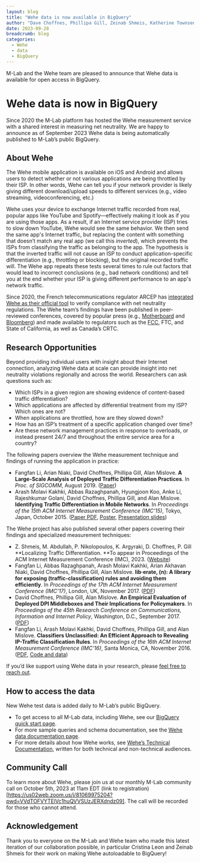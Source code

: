 ```yaml
---
layout: blog
title: "Wehe data is now available in BigQuery"
author: "Dave Choffnes, Phillipa Gill, Zeinab Shmeis, Katherine Townsend, Lai Yi Ohlsen"
date: 2023-09-28
breadcrumb: blog
categories:
  - Wehe
  - data
  - BigQuery 
---
```


M-Lab and the Wehe team are pleased to announce that Wehe data is available for open access in BigQuery. <!--more-->


# Wehe data is now in BigQuery 

Since 2020 the M-Lab platform has hosted the Wehe measurement service with a shared interest in measuring net neutrality. We are happy to announce as of September 2023 Wehe data is being automatically published to M-Lab’s public BigQuery. 


## About Wehe

The Wehe mobile application is available on iOS and Android and allows users to detect whether or not various applications are being throttled by their ISP. In other words, Wehe can tell you if your network provider is likely giving different download/upload speeds to different services (e.g., video streaming, videoconferencing, etc.) 

Wehe uses your device to exchange Internet traffic recorded from real, popular apps like YouTube and Spotify—effectively making it look as if you are using those apps. As a result, if an Internet service provider (ISP) tries to slow down YouTube, Wehe would see the same behavior. We then send the same app's Internet traffic, but replacing the content with something that doesn’t match any real app (we call this _inverted_), which prevents the ISPs from classifying the traffic as belonging to the app. The hypothesis is that the inverted traffic will not cause an ISP to conduct application-specific differentiation (e.g., throttling or blocking), but the original recorded traffic will. The Wehe app repeats these tests several times to rule out factors that would lead to incorrect conclusions (e.g., bad network conditions) and tell you at the end whether your ISP is giving different performance to an app's network traffic. 

Since 2020, the French telecommunications regulator ARCEP has [integrated Wehe as their official tool](https://en.arcep.fr/news/press-releases/view/n/open-internet-211220.html) to verify compliance with net neutrality regulations. The Wehe team’s findings have been published in peer-reviewed conferences, covered by popular press (e.g., [Motherboard](https://www.vice.com/en/article/j5vn9k/apple-blocking-net-neutrality-app-wehe) and [Bloomberg](https://www.bloomberg.com/news/articles/2019-08-19/wireless-carrier-throttling-of-online-video-is-pervasive-study)) and made available to regulators such as the [FCC](https://www.google.com/url?q=https://www.commerce.senate.gov/services/files/E4FB6E39-28F0-4328-902A-04F5F511825C&sa=D&source=docs&ust=1695859869686243&usg=AOvVaw035JXPubMC8oJAZQK7RAK1), FTC, and State of California, as well as Canada’s CRTC.  


## Research Opportunities

Beyond providing individual users with insight about their Internet connection, analyzing Wehe data at scale can provide insight into net neutrality violations regionally and across the world. Researchers can ask questions such as: 



* Which ISPs in a given region are showing evidence of content-based traffic differentiation? 
* Which applications are affected by differential treatment from my ISP? Which ones are not?
* When applications are throttled, how are they slowed down? 
* How has an ISP’s treatment of a specific application changed over time?
* Are these network management practices in response to overloads, or instead present 24/7 and throughout the entire service area for a country?

The following papers overview the Wehe measurement technique and findings of running the application in practice:



* Fangfan Li, Arian Niaki, David Choffnes, Phillipa Gill, Alan Mislove. **A Large-Scale Analysis of Deployed Traffic Differentiation Practices**. In _Proc. of SIGCOMM_, August 2019. ([Paper](https://wehe.meddle.mobi/wehepaper.html))
* Arash Molavi Kakhki, Abbas Razaghpanah, Hyungjoon Koo, Anke Li, Rajeshkumar Golani, David Choffnes, Phillipa Gill, and Alan Mislove. **Identifying Traffic Differentiation in Mobile Networks**. In _Proceedings of the 15th ACM Internet Measurement Conference (IMC'15)_, Tokyo, Japan, October 2015. ([Paper PDF](http://david.choffnes.com/pubs/imc095-molavi-kakhkiA.pdf), [Poster](http://david.choffnes.com/pubs/differentiation_sigcomm14_SRCposter.pdf), [Presentation slides](http://david.choffnes.com/pubs/differentiation_sigcomm14_SRCtalk.pdf))

The Wehe project has also published several other papers covering their findings and specialized measurement techniques:



* Z. Shmeis, M. Abdullah, P. Nikolopoulos, K. Argyraki, D. Choffnes, P. Gill **Localizing Traffic Differentiation. **To appear in Proceedings of the ACM Internet Measurement Conference (IMC), 2023. ([Website](https://nal-epfl.github.io/WeHeY/))
* Fangfan Li, Abbas Razaghpanah, Arash Molavi Kakhki, Arian Akhavan Niaki, David Choffnes, Phillipa Gill, Alan Mislove. **lib·erate, (n): A library for exposing (traffic-classification) rules and avoiding them efficiently**. In _Proceedings of the 17th ACM Internet Measurement Conference (IMC'17)_, London, UK, November 2017. ([PDF](https://david.choffnes.com/pubs/liberate-imc17.pdf))
* David Choffnes, Phillipa Gill, Alan Mislove. **An Empirical Evaluation of Deployed DPI Middleboxes and Their Implications for Policymakers**. In _Proceedings of the 45th Research Conference on Communications, Information and Internet Policy_, Washington, D.C., September 2017. ([PDF](https://papers.ssrn.com/sol3/papers.cfm?abstract_id=2941535)) 
* Fangfan Li, Arash Molavi Kakhki, David Choffnes, Phillipa Gill, and Alan Mislove. **Classifiers Unclassified: An Efficient Approach to Revealing IP-Traffic Classification Rules**. In _Proceedings of the 16th ACM Internet Measurement Conference (IMC'16)_, Santa Monica, CA, November 2016. ([PDF](https://david.choffnes.com/pubs/ClassifiersUnclassified-IMC16.pdf), [Code and data](http://dd.meddle.mobi/classifier.html))

If you’d like support using Wehe data in your research, please [feel free to reach out](mailto:hello@measurementlab.net). 


## How to access the data

New Wehe test data is added daily to M-Lab’s public BigQuery. 



* To get access to all M-Lab data, including Wehe, see our [BigQuery quick start page](https://www.measurementlab.net/data/docs/bq/quickstart/). 
* For more sample queries and schema documentation, see the [Wehe data documentation page](https://www.measurementlab.net/tests/wehe/#wehe-data-in-bigquery). 
* For more details about how Wehe works, see [Wehe’s Technical Documentation](https://wehe.meddle.mobi/td_details.html), written for both technical and non-technical audiences. 


## Community Call 

To learn more about Wehe, please join us at our monthly M-Lab community call on October 5th, 2023 at 11am EDT (link to registration)[https://us02web.zoom.us/j/81069975204?pwd=VVdTOFVYTElVc1huQVVSUzJERXdndz09]. The call will be recorded for those who cannot attend. 


## Acknowledgement 

Thank you to everyone on the M-Lab and Wehe team who made this latest iteration of our collaboration possible, in particular Cristina Leon and Zeinab Shmeis for their work on making Wehe autoloadable to BigQuery!  